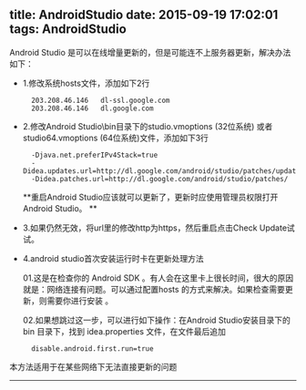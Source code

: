 title: AndroidStudio
date: 2015-09-19 17:02:01
tags: AndroidStudio
---

Android Studio 是可以在线增量更新的，但是可能连不上服务器更新，解决办法如下：

- 1.修改系统hosts文件，添加如下2行

		203.208.46.146   dl-ssl.google.com
		203.208.46.146   dl.google.com
		
- 2.修改Android Studio\bin目录下的studio.vmoptions (32位系统) 或者 studio64.vmoptions (64位系统)文件，添加如下3行

		-Djava.net.preferIPv4Stack=true  
		-Didea.updates.url=http://dl.google.com/android/studio/patches/updates.xml  
		-Didea.patches.url=http://dl.google.com/android/studio/patches/
		
	**重启Android Studio应该就可以更新了，更新时应使用管理员权限打开Android Studio。
**

- 3.如果仍然无效，将url里的修改http为https，然后重启点击Check Update试试。
- 4.android studio首次安装运行时卡在更新处理方法
	
	01.这是在检查你的 Android SDK 。有人会在这里卡上很长时间，很大的原因就是：网络连接有问题。可以通过配置hosts 的方式来解决。如果检查需要更新，则需要你进行安装 。
	
	02.如果想跳过这一步，可以进行如下操作：在Android Studio安装目录下的 bin 目录下，找到 idea.properties 文件，在文件最后追加
		
		disable.android.first.run=true 


本方法适用于在某些网络下无法直接更新的问题


---

